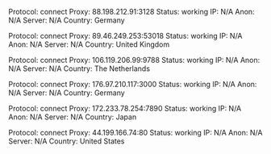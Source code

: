 Protocol: connect
Proxy: 88.198.212.91:3128
Status: working
IP: N/A
Anon: N/A
Server: N/A
Country: Germany

Protocol: connect
Proxy: 89.46.249.253:53018
Status: working
IP: N/A
Anon: N/A
Server: N/A
Country: United Kingdom

Protocol: connect
Proxy: 106.119.206.99:9788
Status: working
IP: N/A
Anon: N/A
Server: N/A
Country: The Netherlands

Protocol: connect
Proxy: 176.97.210.117:3000
Status: working
IP: N/A
Anon: N/A
Server: N/A
Country: Germany

Protocol: connect
Proxy: 172.233.78.254:7890
Status: working
IP: N/A
Anon: N/A
Server: N/A
Country: Japan

Protocol: connect
Proxy: 44.199.166.74:80
Status: working
IP: N/A
Anon: N/A
Server: N/A
Country: United States

